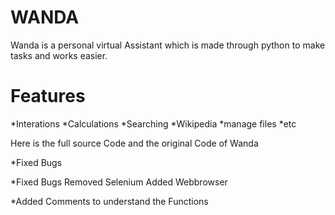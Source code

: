
# WANDA

Wanda is a personal virtual Assistant which is made through python to make tasks and works easier.

# Features

*Interations
*Calculations
*Searching
*Wikipedia
*manage files 
*etc

Here is the full source Code and the original Code of Wanda
 
*Fixed Bugs
 
*Fixed Bugs Removed Selenium Added Webbrowser 

*Added Comments to understand the Functions
